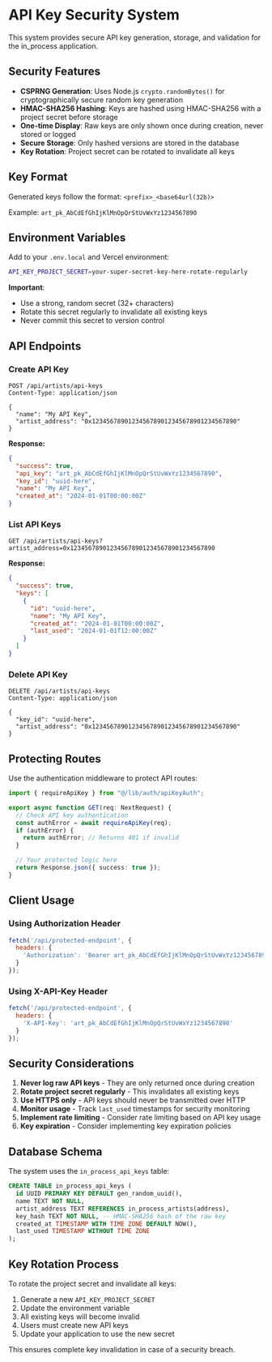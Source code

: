 # API Key Security System

This system provides secure API key generation, storage, and validation for the in_process application.

## Security Features

- **CSPRNG Generation**: Uses Node.js `crypto.randomBytes()` for cryptographically secure random key generation
- **HMAC-SHA256 Hashing**: Keys are hashed using HMAC-SHA256 with a project secret before storage
- **One-time Display**: Raw keys are only shown once during creation, never stored or logged
- **Secure Storage**: Only hashed versions are stored in the database
- **Key Rotation**: Project secret can be rotated to invalidate all keys

## Key Format

Generated keys follow the format: `<prefix>_<base64url(32b)>`

Example: `art_pk_AbCdEfGhIjKlMnOpQrStUvWxYz1234567890`

## Environment Variables

Add to your `.env.local` and Vercel environment:

```bash
API_KEY_PROJECT_SECRET=your-super-secret-key-here-rotate-regularly
```

**Important**: 
- Use a strong, random secret (32+ characters)
- Rotate this secret regularly to invalidate all existing keys
- Never commit this secret to version control

## API Endpoints

### Create API Key
```http
POST /api/artists/api-keys
Content-Type: application/json

{
  "name": "My API Key",
  "artist_address": "0x1234567890123456789012345678901234567890"
}
```

**Response:**
```json
{
  "success": true,
  "api_key": "art_pk_AbCdEfGhIjKlMnOpQrStUvWxYz1234567890",
  "key_id": "uuid-here",
  "name": "My API Key",
  "created_at": "2024-01-01T00:00:00Z"
}
```

### List API Keys
```http
GET /api/artists/api-keys?artist_address=0x1234567890123456789012345678901234567890
```

**Response:**
```json
{
  "success": true,
  "keys": [
    {
      "id": "uuid-here",
      "name": "My API Key",
      "created_at": "2024-01-01T00:00:00Z",
      "last_used": "2024-01-01T12:00:00Z"
    }
  ]
}
```

### Delete API Key
```http
DELETE /api/artists/api-keys
Content-Type: application/json

{
  "key_id": "uuid-here",
  "artist_address": "0x1234567890123456789012345678901234567890"
}
```

## Protecting Routes

Use the authentication middleware to protect API routes:

```typescript
import { requireApiKey } from "@/lib/auth/apiKeyAuth";

export async function GET(req: NextRequest) {
  // Check API key authentication
  const authError = await requireApiKey(req);
  if (authError) {
    return authError; // Returns 401 if invalid
  }

  // Your protected logic here
  return Response.json({ success: true });
}
```

## Client Usage

### Using Authorization Header
```javascript
fetch('/api/protected-endpoint', {
  headers: {
    'Authorization': 'Bearer art_pk_AbCdEfGhIjKlMnOpQrStUvWxYz1234567890'
  }
});
```

### Using X-API-Key Header
```javascript
fetch('/api/protected-endpoint', {
  headers: {
    'X-API-Key': 'art_pk_AbCdEfGhIjKlMnOpQrStUvWxYz1234567890'
  }
});
```

## Security Considerations

1. **Never log raw API keys** - They are only returned once during creation
2. **Rotate project secret regularly** - This invalidates all existing keys
3. **Use HTTPS only** - API keys should never be transmitted over HTTP
4. **Monitor usage** - Track `last_used` timestamps for security monitoring
5. **Implement rate limiting** - Consider rate limiting based on API key usage
6. **Key expiration** - Consider implementing key expiration policies

## Database Schema

The system uses the `in_process_api_keys` table:

```sql
CREATE TABLE in_process_api_keys (
  id UUID PRIMARY KEY DEFAULT gen_random_uuid(),
  name TEXT NOT NULL,
  artist_address TEXT REFERENCES in_process_artists(address),
  key_hash TEXT NOT NULL, -- HMAC-SHA256 hash of the raw key
  created_at TIMESTAMP WITH TIME ZONE DEFAULT NOW(),
  last_used TIMESTAMP WITHOUT TIME ZONE
);
```

## Key Rotation Process

To rotate the project secret and invalidate all keys:

1. Generate a new `API_KEY_PROJECT_SECRET`
2. Update the environment variable
3. All existing keys will become invalid
4. Users must create new API keys
5. Update your application to use the new secret

This ensures complete key invalidation in case of a security breach.
